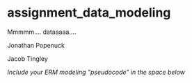 # assignment_data_modeling
Mmmmm.... dataaaaa....

Jonathan Popenuck

Jacob Tingley

*Include your ERM modeling "pseudocode" in the space below*
